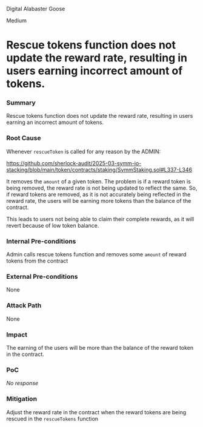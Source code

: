 Digital Alabaster Goose

Medium

# Rescue tokens function does not update the reward rate, resulting in users earning incorrect amount of tokens.

### Summary

Rescue tokens function does not update the reward rate, resulting in users earning an incorrect amount of tokens.

### Root Cause

Whenever `rescueToken` is called for any reason by the ADMIN:

https://github.com/sherlock-audit/2025-03-symm-io-stacking/blob/main/token/contracts/staking/SymmStaking.sol#L337-L346

It removes the `amount` of a given token. The problem is if a reward token is being removed, the reward rate is not being updated to reflect the same. So, if reward tokens are removed, as it is not accurately being reflected in the reward rate, the users will be earning more tokens than the balance of the contract.

This leads to users not being able to claim their complete rewards, as it will revert because of low token balance.

### Internal Pre-conditions

Admin calls rescue tokens function and removes some `amount` of reward tokens from the contract 

### External Pre-conditions

None

### Attack Path

None

### Impact

The earning of the users will be more than the balance of the reward token in the contract.

### PoC

_No response_

### Mitigation

Adjust the reward rate in the contract when the reward tokens are being rescued in the `rescueTokens` function